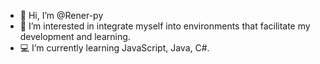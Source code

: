 - 👋 Hi, I’m @Rener-py
- 👀 I’m interested in integrate myself into environments that facilitate my development and learning.
- 💻 I’m currently learning JavaScript, Java, C#.

<!---
Rener-py/Rener-py is a ✨ special ✨ repository because its `README.md` (this file) appears on your GitHub profile.
You can click the Preview link to take a look at your changes.
--->
